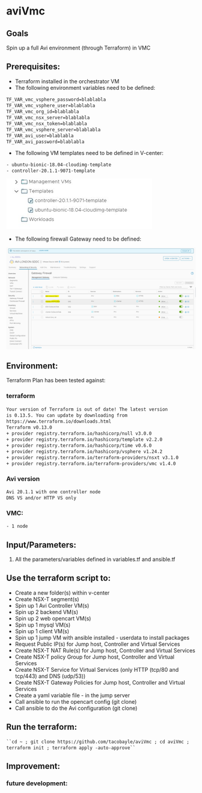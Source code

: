 # aviVmc

## Goals
Spin up a full Avi environment (through Terraform) in VMC

## Prerequisites:
- Terraform installed in the orchestrator VM
- The following environment variables need to be defined:
```
TF_VAR_vmc_vsphere_password=blablabla
TF_VAR_vmc_vsphere_user=blablabla
TF_VAR_vmc_org_id=blablabla
TF_VAR_vmc_nsx_server=blablabla
TF_VAR_vmc_nsx_token=blablabla
TF_VAR_vmc_vsphere_server=blablabla
TF_VAR_avi_user=blablabla
TF_VAR_avi_password=blablabla
```
- The following VM templates need to be defined in V-center:
```
- ubuntu-bionic-18.04-cloudimg-template
- controller-20.1.1-9071-template
```
![](.README_images/baba5c92.png)

- The following firewall Gateway need to be defined:

![](.README_images/8577c0fb.png)

## Environment:

Terraform Plan has been tested against:

### terraform
```
Your version of Terraform is out of date! The latest version
is 0.13.5. You can update by downloading from https://www.terraform.io/downloads.html
Terraform v0.13.0
+ provider registry.terraform.io/hashicorp/null v3.0.0
+ provider registry.terraform.io/hashicorp/template v2.2.0
+ provider registry.terraform.io/hashicorp/time v0.6.0
+ provider registry.terraform.io/hashicorp/vsphere v1.24.2
+ provider registry.terraform.io/terraform-providers/nsxt v3.1.0
+ provider registry.terraform.io/terraform-providers/vmc v1.4.0
```

### Avi version
```
Avi 20.1.1 with one controller node
DNS VS and/or HTTP VS only
```

### VMC:
```
- 1 node
```

## Input/Parameters:
1. All the parameters/variables defined in variables.tf and ansible.tf

## Use the terraform script to:
- Create a new folder(s) within v-center
- Create NSX-T segment(s)
- Spin up 1 Avi Controller VM(s)
- Spin up 2 backend VM(s)
- Spin up 2 web opencart VM(s)
- Spin up 1 mysql VM(s)
- Spin up 1 client VM(s)
- Spin up 1 jump VM with ansible installed - userdata to install packages
- Request Public IP(s) for Jump host, Controller and Virtual Services
- Create NSX-T NAT Rule(s) for Jump host, Controller and Virtual Services
- Create NSX-T policy Group for Jump host, Controller and Virtual Services
- Create NSX-T Service for Virtual Services (only HTTP (tcp/80 and tcp/443) and DNS (udp/53))
- Create NSX-T Gateway Policies for Jump host, Controller and Virtual Services
- Create a yaml variable file - in the jump server
- Call ansible to run the opencart config (git clone)
- Call ansible to do the Avi configuration (git clone)

## Run the terraform:
```
``cd ~ ; git clone https://github.com/tacobayle/aviVmc ; cd aviVmc ; terraform init ; terraform apply -auto-approve``
```

## Improvement:

### future development:
